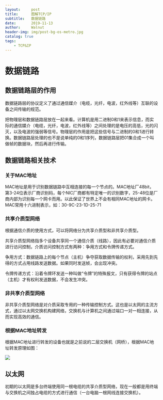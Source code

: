 ```yaml
---
layout:     post
title:      图解TCP/IP
subtitle:   数据链路
date:       2019-11-13
author:     Walnut
header-img: img/post-bg-os-metro.jpg
catalog: true
tags:
    - TCP&IP
---
```


# 数据链路

## 数据链路层的作用

数据链路层的协议定义了通过通信媒介（电缆，光纤，电波，红外线等）互联的设备之间传输的规范。

把物理层和数据链路层放在一起来看。计算机是用二进制0和1来表示信息，而实际的通信媒介（电缆，光纤，电波，红外线等）之间处理的是电压的高低，光的闪灭，以及电波的强弱等信号。物理层的作用是把这些信号与二进制的0和1进行转换。数据链路层处理的也不是说单纯的0和1序列，数据链路层把01集合成一个叫做帧的数据块，然后再进行传输。

## 数据链路相关技术

### 关于MAC地址

MAC地址是用于识别数据链路中互相连接的每一个节点的。MAC地址厂48bit，第3-24位表示厂商识别码，每个NIC厂商都有特定唯一的识别数字，25-48位是厂商内部为识别每一个网卡而用。以此保证了世界上不会有相同MAC地址的网卡。MAC常用十六进制表示，如：30-9C-23-1D-25-71

### 共享介质型网络

根据通信介质的使用方式，可以将网络分为共享介质型和非共享介质型。

共享介质型网络指多个设备共享同一个通信介质（线路），因此有必要对通信介质进行访问控制，介质访问控制方式有两种：争用方式和令牌传递方式。

争用方式：数据链路上的每个节点（主机）争夺获取数据传输的权利，采用先到先得的方式占用线路发送数据。如果同时发送帧，会出现冲突。

令牌传递方式：沿着令牌环发送一种叫做“令牌”的特殊报文，只有获得令牌的站点（主机）才有权利发送数据，不会发生冲突。

### 非共享介质型网络

非共享介质型网络是对介质采取专用的一种传输控制方式。这也是以太网的主流方式，通过以太网交换机构建网络，交换机与计算机之间通过端口一对一相连接，从而实现高效的通信。

### 根据MAC地址转发

根据MAC地址进行转发的设备也就是之前说的二层交换机（网桥），根据MAC地址转发原理如图：

![](https://pic1.zhimg.com/80/v2-5b2311d6e562a5f30846a42a73ac32d0_hd.jpg)

## 以太网

初期的以太网是多台终端使用同一根电缆的共享介质型网络，现在一般都是用终端与交换机之间独占电缆的方式进行通信（一台电脑一根网线连接交换机）。
